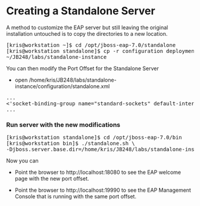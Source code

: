 # Creating a Standalone Server
A method to customize the EAP server but still leaving the original installation untouched is to copy the directories to a new location.

<pre>
[kris@workstation ~]$ cd /opt/jboss-eap-7.0/standalone
[kris@workstation standalone]$ cp -r configuration deployments lib \
~/JB248/labs/standalone-instance
</pre>

You can then modify the Port Offset for the Standalone Server
- open /home/kris/JB248/labs/standalone-instance/configuration/standalone.xml
<pre>
...
<'socket-binding-group name="standard-sockets" default-interface="public" port-offset="${jboss.socket.binding.port-offset:10000}">
...
</pre>

### Run server with the new modifications 
<pre>
[kris@workstation standalone]$ cd /opt/jboss-eap-7.0/bin
[kris@workstation bin]$ ./standalone.sh \
-Djboss.server.base.dir=/home/kris/JB248/labs/standalone-instance/
</pre>

Now you can 
- Point the browser to http://localhost:18080 to see the EAP welcome page with the new port offset.

- Point the browser to http://localhost:19990 to see the EAP Management Console that is running with the same port offset.